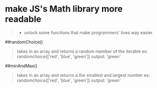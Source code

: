# make JS's Math library more readable 
> + unlock some functions that make programmers' lives way easier

##randomChoice()
>takes in an array and returns a random member of the iterable
ex: randomchoice(['red', 'blue', 'green']) output: 'green'

##minAndMax()
>takes in an array and returns a the smallest and largest number
ex: randomchoice(['red', 'blue', 'green']) output: 'green'

